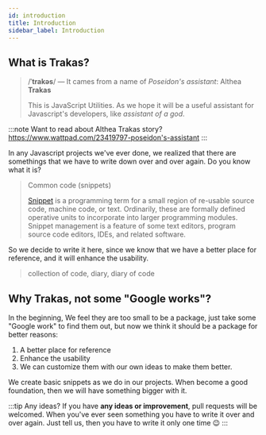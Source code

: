 ```yaml
---
id: introduction
title: Introduction
sidebar_label: Introduction
---
```


## What is Trakas?

> /**ˈtrakəs**/ — It cames from a name of *Poseidon's assistant*: Althea **Trakas**
> 
> This is JavaScript Utilities. As we hope it will be a useful assistant for Javascript's developers, like *assistant of a god*.

:::note Want to read about Althea Trakas story?
https://www.wattpad.com/23419797-poseidon's-assistant
:::

In any Javascript projects we've ever done, we realized that there are somethings that we have to write down over and over again.
Do you know what it is?

> Common code (snippets)
>
> [Snippet](https://en.wikipedia.org/wiki/Snippet_(programming)) is a programming term for a small region of re-usable
> source code, machine code, or text.
> Ordinarily, these are formally defined operative units to incorporate into larger programming modules.
> Snippet management is a feature of some text editors, program source code editors, IDEs, and related software.

So we decide to write it here, since we know that we have a better place for reference, and it will enhance the usability.

> collection of code, diary, diary of code

## Why Trakas, not some "Google works"?

In the beginning, We feel they are too small to be a package, just take some "Google work" to find them out,
but now we think it should be a package for better reasons:

1. A better place for reference
1. Enhance the usability
1. We can customize them with our own ideas to make them better.

We create basic snippets as we do in our projects. When become a good foundation, then we will have something bigger with it.

:::tip Any ideas?
If you have **any ideas or improvement**, pull requests will be welcomed.
When you've ever seen something you have to write it over and over again. Just tell us, then you have to write it only one time 😉
:::
